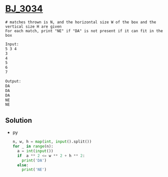 # [BJ_3034](https://acmicpc.net/problem/3034)

```en
# matches thrown is N, and the horizontal size W of the box and the vertical size H are given
For each match, print "NE" if "DA" is not present if it can fit in the box
```

```txt
Input:
5 3 4
3
4
5
6
7

Output:
DA
DA
DA
NE
NE
```

## Solution

* py

  ```py
  n, w, h = map(int, input().split())
  for _ in range(n):
    a = int(input())
    if  a ** 2 <= w ** 2 + h ** 2:
      print('DA')
    else:
      print('NE')
  ```
